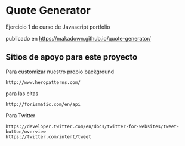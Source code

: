 # Quote Generator

Ejercicio 1 de curso de Javascript portfolio

publicado en https://makadown.github.io/quote-generator/


## Sitios de apoyo para este proyecto

Para customizar nuestro propio background 
```
http://www.heropatterns.com/
```

para las citas
```
http://forismatic.com/en/api
```

Para Twitter
```
https://developer.twitter.com/en/docs/twitter-for-websites/tweet-button/overview
https://twitter.com/intent/tweet
```


